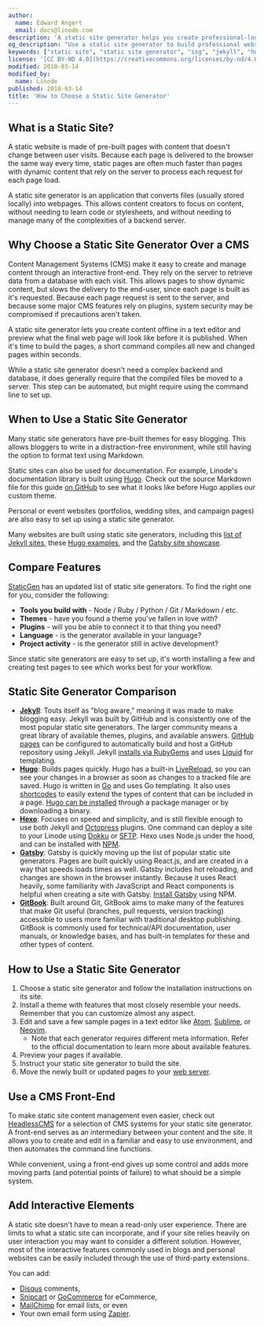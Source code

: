 ```yaml
---
author:
  name: Edward Angert
  email: docs@linode.com
description: 'A static site generator helps you create professional-looking, responsive sites and blogs with minimal code.'
og_description: "Use a static site generator to build professional websites without learning how to code. Our guide helps you choose a fast static site generator for your website or blog."
keywords: ["static site", "static site generator", "ssg", "jekyll", "hugo", "gatsby", "hexo", "gitbook"]
license: '[CC BY-ND 4.0](https://creativecommons.org/licenses/by-nd/4.0)'
modified: 2018-03-14
modified_by:
  name: Linode
published: 2018-03-14
title: 'How to Choose a Static Site Generator'
---
```


## What is a Static Site?

A static website is made of pre-built pages with content that doesn't change between user visits. Because each page is delivered to the browser the same way every time, static pages are often much faster than pages with dynamic content that rely on the server to process each request for each page load.

A static site generator is an application that converts files (usually stored locally) into webpages. This allows content creators to focus on content, without needing to learn code or stylesheets, and without needing to manage many of the complexities of a backend server.

## Why Choose a Static Site Generator Over a CMS

Content Management Systems (CMS) make it easy to create and manage content through an interactive front-end. They rely on the server to retrieve data from a database with each visit. This allows pages to show dynamic content, but slows the delivery to the end-user, since each page is built as it's requested. Because each page request is sent to the server, and because some major CMS features rely on plugins, system security may be compromised if precautions aren't taken.

A static site generator lets you create content offline in a text editor and preview what the final web page will look like before it is published. When it's time to build the pages, a short command compiles all new and changed pages within seconds.

While a static site generator doesn't need a complex backend and database, it does generally require that the compiled files be moved to a server. This step can be automated, but might require using the command line to set up.

## When to Use a Static Site Generator

Many static site generators have pre-built themes for easy blogging. This allows bloggers to write in a distraction-free environment, while still having the option to format text using Markdown.

Static sites can also be used for documentation. For example, Linode's documentation library is built using [Hugo](https://gohugo.io). Check out the source Markdown file for this guide [on GitHub](https://github.com/linode/docs/blob/master/docs/websites/static-sites/how-to-choose-static-site-generator.md) to see what it looks like before Hugo applies our custom theme.

Personal or event websites (portfolios, wedding sites, and campaign pages) are also easy to set up using a static site generator.

Many websites are built using static site generators, including this [list of Jekyll sites](https://github.com/jekyll/jekyll/wiki/Sites), these [Hugo examples](https://gohugo.io/showcase/), and the [Gatsby site showcase](https://github.com/gatsbyjs/gatsby#showcase).

## Compare Features

[StaticGen](https://www.staticgen.com/) has an updated list of static site generators. To find the right one for you, consider the following:

* **Tools you build with** - Node / Ruby / Python / Git / Markdown / etc.
* **Themes** - have you found a theme you've fallen in love with?
* **Plugins** - will you be able to connect it to that thing you need?
* **Language** - is the generator available in your language?
* **Project activity** - is the generator still in active development?

Since static site generators are easy to set up, it's worth installing a few and creating test pages to see which works best for your workflow.

## Static Site Generator Comparison

* [**Jekyll**](https://jekyllrb.com/): Touts itself as "blog aware," meaning it was made to make blogging easy. Jekyll was built by GitHub and is consistently one of the most popular static site generators. The larger community means a great library of available themes, plugins, and available answers. [GitHub pages](https://help.github.com/articles/using-jekyll-as-a-static-site-generator-with-github-pages/) can be configured to automatically build and host a GitHub repository using Jekyll. Jekyll [installs via RubyGems](https://jekyllrb.com/docs/installation/) and uses [Liquid](https://shopify.github.io/liquid/) for templating.
* [**Hugo**](https://gohugo.io/): Builds pages quickly. Hugo has a built-in [LiveReload](https://gohugo.io/getting-started/usage/#livereload), so you can see your changes in a browser as soon as changes to a tracked file are saved. Hugo is written in [Go](https://golang.org/) and uses Go templating. It also uses [shortcodes](https://gohugo.io/content-management/shortcodes/) to easily extend the types of content that can be included in a page. [Hugo can be installed](https://gohugo.io/getting-started/installing/) through a package manager or by downloading a binary.
* [**Hexo**](https://hexo.io/): Focuses on speed and simplicity, and is still flexible enough to use both Jekyll and [Octopress](http://octopress.org/) plugins. One command can deploy a site to your Linode using [Dokku](/docs/applications/containers/deploy-a-flask-application-with-dokku/) or [SFTP](https://hexo.io/docs/deployment.html). Hexo uses Node.js under the hood, and can be installed with [NPM](https://www.npmjs.com/).
* [**Gatsby**](https://www.gatsbyjs.org/): Gatsby is quickly moving up the list of popular static site generators. Pages are built quickly using React.js, and are created in a way that speeds loads times as well. Gatsby includes hot reloading, and changes are shown in the browser instantly. Because it uses React heavily, some familiarity with JavaScript and React components is helpful when creating a site with Gatsby. [Install Gatsby](https://www.gatsbyjs.org/docs/) using NPM.
* [**GitBook**](https://www.gitbook.com): Built around Git, GitBook aims to make many of the features that make Git useful (branches, pull requests, version tracking) accessible to users more familiar with traditional desktop publishing. GitBook is commonly used for technical/API documentation, user manuals, or knowledge bases, and has built-in templates for these and other types of content.

## How to Use a Static Site Generator

1.  Choose a static site generator and follow the installation instructions on its site.
2.  Install a theme with features that most closely resemble your needs. Remember that you can customize almost any aspect.
3.  Edit and save a few sample pages in a text editor like [Atom](https://atom.io), [Sublime](https://www.sublimetext.com/), or [Neovim](https://neovim.io/).
    * Note that each generator requires different meta information. Refer to the official documentation to learn more about available features.
4.  Preview your pages if available.
5.  Instruct your static site generator to build the site.
6.  Move the newly built or updated pages to your [web server](/docs/web-servers/).

## Use a CMS Front-End

To make static site content management even easier, check out [HeadlessCMS](https://headlesscms.org/) for a selection of CMS systems for your static site generator. A front-end serves as an intermediary between your content and the site. It allows you to create and edit in a familiar and easy to use environment, and then automates the command line functions.

While convenient, using a front-end gives up some control and adds more moving parts (and potential points of failure) to what should be a simple system.

## Add Interactive Elements

A static site doesn't have to mean a read-only user experience. There are limits to what a static site can incorporate, and if your site relies heavily on user interaction you may want to consider a different solution. However, most of the interactive features commonly used in blogs and personal websites can be easily included through the use of third-party extensions.

You can add:

* [Disqus](https://help.disqus.com/customer/portal/articles/472097-universal-embed-code) comments,
* [Snipcart](https://snipcart.com/blog/static-site-e-commerce-part-2-integrating-snipcart-with-jekyll) or [GoCommerce](https://github.com/netlify/gocommerce) for eCommerce,
* [MailChimp](https://kb.mailchimp.com/lists/signup-forms/add-a-signup-form-to-your-website) for email lists, or even
* Your own email form using [Zapier](https://www.harrycresswell.com/articles/form-data-with-zapier/).
